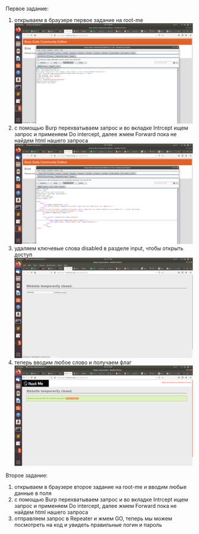 Первое задание:

1. открываем в браузере первое задание на root-me 
![alt text](https://github.com/AGusarov242/Hack_ALL/blob/master/Screenshot%20from%202019-11-18%2017-08-58.png)
2. с помощью Burp перехватываем запрос и во вкладке Intrcept ищем запрос и применяем Do intercept, далее жмем Forward пока не найдем html нашего запроса
![alt text](https://github.com/AGusarov242/Hack_ALL/blob/master/Screenshot%20from%202019-11-18%2017-09-53.png)
3. удаляем ключевые слова disabled в разделе input, чтобы открыть доступ
![alt text](https://github.com/AGusarov242/Hack_ALL/blob/master/Screenshot%20from%202019-11-18%2017-10-19.png)
4. теперь вводим любое слово и получаем флаг
![alt text](https://github.com/AGusarov242/Hack_ALL/blob/master/Screenshot%20from%202019-11-18%2017-10-42.png)

Второе задание:

1. открываем в браузере второе задание на root-me и вводим любые данные в поля
2. с помощью Burp перехватываем запрос и во вкладке Intrcept ищем запрос и применяем Do intercept, далее жмем Forward пока не найдем html нашего запроса
3. отправляем запрос в Repeater и жмем GO, теперь мы можем посмотреть на код и увидеть правильные логин и пароль
